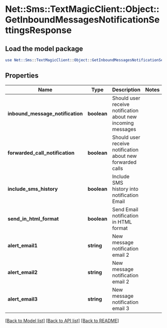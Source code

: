 # Net::Sms::TextMagicClient::Object::GetInboundMessagesNotificationSettingsResponse

## Load the model package
```perl
use Net::Sms::TextMagicClient::Object::GetInboundMessagesNotificationSettingsResponse;
```

## Properties
Name | Type | Description | Notes
------------ | ------------- | ------------- | -------------
**inbound_message_notification** | **boolean** | Should user receive notification about new incoming messages | 
**forwarded_call_notification** | **boolean** | Should user receive notification about new forwarded calls | 
**include_sms_history** | **boolean** | Include SMS history into notification Email | 
**send_in_html_format** | **boolean** | Send Email notification in HTML format | 
**alert_email1** | **string** | New message notification email 2 | 
**alert_email2** | **string** | New message notification email 2 | 
**alert_email3** | **string** | New message notification email 3 | 

[[Back to Model list]](../README.md#documentation-for-models) [[Back to API list]](../README.md#documentation-for-api-endpoints) [[Back to README]](../README.md)


